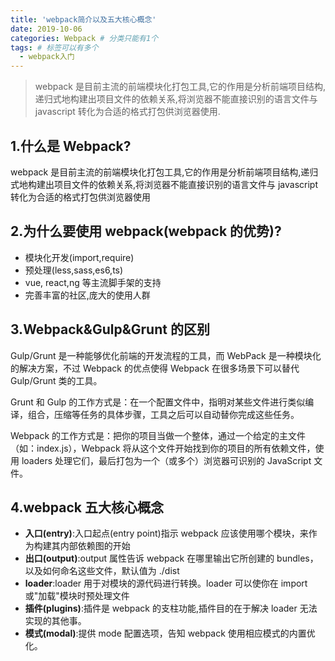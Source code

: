 ```yaml
---
title: 'webpack简介以及五大核心概念'
date: 2019-10-06
categories: Webpack # 分类只能有1个
tags: # 标签可以有多个
  - webpack入门
---
```


> webpack 是目前主流的前端模块化打包工具,它的作用是分析前端项目结构,递归式地构建出项目文件的依赖关系,将浏览器不能直接识别的语言文件与 javascript 转化为合适的格式打包供浏览器使用.

<!-- more -->

## 1.什么是 Webpack?

webpack 是目前主流的前端模块化打包工具,它的作用是分析前端项目结构,递归式地构建出项目文件的依赖关系,将浏览器不能直接识别的语言文件与 javascript 转化为合适的格式打包供浏览器使用

## 2.为什么要使用 webpack(webpack 的优势)?

- 模块化开发(import,require)
- 预处理(less,sass,es6,ts)
- vue, react,ng 等主流脚手架的支持
- 完善丰富的社区,庞大的使用人群

## 3.Webpack&Gulp&Grunt 的区别

Gulp/Grunt 是一种能够优化前端的开发流程的工具，而 WebPack 是一种模块化的解决方案，不过 Webpack 的优点使得 Webpack 在很多场景下可以替代 Gulp/Grunt 类的工具。

Grunt 和 Gulp 的工作方式是：在一个配置文件中，指明对某些文件进行类似编译，组合，压缩等任务的具体步骤，工具之后可以自动替你完成这些任务。

Webpack 的工作方式是：把你的项目当做一个整体，通过一个给定的主文件（如：index.js），Webpack 将从这个文件开始找到你的项目的所有依赖文件，使用 loaders 处理它们，最后打包为一个（或多个）浏览器可识别的 JavaScript 文件。

## 4.webpack 五大核心概念

- **入口(entry)**:入口起点(entry point)指示 webpack 应该使用哪个模块，来作为构建其内部依赖图的开始
- **出口(output)**:output 属性告诉 webpack 在哪里输出它所创建的 bundles，以及如何命名这些文件，默认值为 ./dist
- **loader**:loader 用于对模块的源代码进行转换。loader 可以使你在 import 或"加载"模块时预处理文件
- **插件(plugins)**:插件是 webpack 的支柱功能,插件目的在于解决 loader 无法实现的其他事。
- **模式(modal)**:提供 mode 配置选项，告知 webpack 使用相应模式的内置优化。
